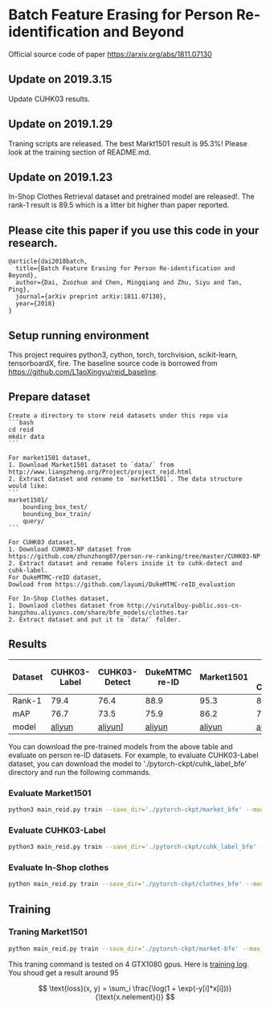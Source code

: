 # Batch Feature Erasing for Person Re-identification and Beyond
Official source code of paper https://arxiv.org/abs/1811.07130

## Update on 2019.3.15
Update CUHK03 results. 

## Update on 2019.1.29
Traning scripts are released. The best Markt1501 result is 95.3%! Please look at the training section of README.md.

## Update on 2019.1.23
In-Shop Clothes Retrieval dataset and pretrained model are released!. The rank-1 result is 89.5 which is a litter bit higher than paper reported.

## Please cite this paper if you use this code in your research. 

```
@article{dai2018batch,
  title={Batch Feature Erasing for Person Re-identification and Beyond},
  author={Dai, Zuozhuo and Chen, Mingqiang and Zhu, Siyu and Tan, Ping},
  journal={arXiv preprint arXiv:1811.07130},
  year={2018}
}
```

## Setup running environment
This project requires python3, cython, torch, torchvision, scikit-learn, tensorboardX, fire.
The baseline source code is borrowed from https://github.com/L1aoXingyu/reid_baseline.

## Prepare dataset

    Create a directory to store reid datasets under this repo via
    ```bash
    cd reid
    mkdir data
    ```
    
    For market1501 dataset, 
    1. Download Market1501 dataset to `data/` from http://www.liangzheng.org/Project/project_reid.html
    2. Extract dataset and rename to `market1501`. The data structure would like:
    ```
    market1501/
        bounding_box_test/
        bounding_box_train/
        query/
    ```
    
    For CUHK03 dataset,
    1. Download CUHK03-NP dataset from https://github.com/zhunzhong07/person-re-ranking/tree/master/CUHK03-NP 
    2. Extract dataset and rename folers inside it to cuhk-detect and cuhk-label.
    For DukeMTMC-reID dataset,
    Dowload from https://github.com/layumi/DukeMTMC-reID_evaluation
    
    For In-Shop Clothes dataset,
    1. Downlaod clothes dataset from http://virutalbuy-public.oss-cn-hangzhou.aliyuncs.com/share/bfe_models/clothes.tar
    2. Extract dataset and put it to `data/` folder.

## Results

Dataset | CUHK03-Label | CUHK03-Detect | DukeMTMC re-ID  | Market1501 | In-Shop Clothes|
--------|--------------|---------------|-----------------|------------|----------------|
Rank-1  | 79.4         | 76.4          | 88.9            | 95.3       |89.5            |
mAP     | 76.7         | 73.5          | 75.9            | 86.2       |72.3            |
model   | [aliyun](http://virutalbuy-public.oss-cn-hangzhou.aliyuncs.com/share/bfe_models/cuhk-label-794.pth.tar)| [aliyun](http://virutalbuy-public.oss-cn-hangzhou.aliyuncs.com/share/bfe_models/cuhk-detect-764.pth.tar)] | [aliyun](http://virutalbuy-public.oss-cn-hangzhou.aliyuncs.com/share/bfe_models/duke_887.pth.tar) | [aliyun](http://virutalbuy-public.oss-cn-hangzhou.aliyuncs.com/share/bfe_models/market_953.pth.tar)|[aliyun](http://virutalbuy-public.oss-cn-hangzhou.aliyuncs.com/share/bfe_models/clothes_895.pth.tar)

You can download the pre-trained models from the above table and evaluate on person re-ID datasets.
For example, to evaluate CUHK03-Label dataset, you can download the model to './pytorch-ckpt/cuhk_label_bfe' directory and run the following commands.

### Evaluate Market1501
```bash
python3 main_reid.py train --save_dir='./pytorch-ckpt/market_bfe' --model_name=bfe --train_batch=32 --test_batch=32 --dataset=market1501 --pretrained_model='./pytorch-ckpt/market_bfe/944.pth.tar' --evaluate
```
### Evaluate CUHK03-Label
```bash
python3 main_reid.py train --save_dir='./pytorch-ckpt/cuhk_label_bfe' --model_name=bfe --train_batch=32 --test_batch=32 --dataset=cuhk-label  --pretrained_model='./pytorch-ckpt/cuhk_label_bfe/750.pth.tar' --evaluate
```
### Evaluate In-Shop clothes
```bash
python main_reid.py train --save_dir='./pytorch-ckpt/clothes_bfe' --model_name=bfe --pretrained_model='./pytorch-ckpt/clothes_bfe/clothes_895.pth.tar' --test_batch=32 --dataset=clothes --evaluate
```

## Training

### Traning Market1501
```bash
python main_reid.py train --save_dir='./pytorch-ckpt/market-bfe' --max_epoch=400 --eval_step=30 --dataset=market1501 --test_batch=128 --train_batch=128 --optim=adam --adjust_lr
```
This traning command is tested on 4 GTX1080 gpus. Here is [training log](http://virutalbuy-public.oss-cn-hangzhou.aliyuncs.com/share/bfe_models/market_953.txt). You shoud get a result around 95


$$
\text{loss}(x, y) = \sum_i \frac{\log(1 + \exp(-y[i]*x[i]))}{\text{x.nelement}()}
$$
